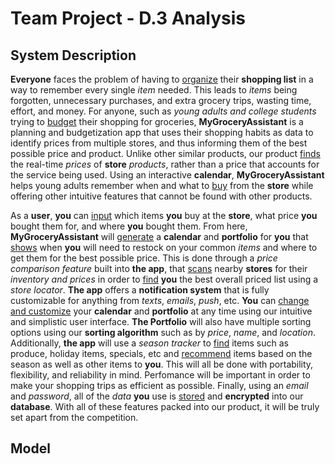 # Team Project - D.3 Analysis

## System Description
**Everyone** faces the problem of having to <ins>organize</ins> their **shopping list** in a way to remember every single *item* needed. This leads to *items* being forgotten, unnecessary purchases, and extra grocery trips, wasting time, effort, and money. For anyone, such as *young adults and college students* trying to <ins>budget</ins> their shopping for groceries, **MyGroceryAssistant** is a planning and budgetization app that uses their shopping habits as data to identify prices from multiple stores, and thus informing them of the best possible price and product. Unlike other similar products, our product <ins>finds</ins> the real-time *prices* of **store** *products*, rather than a price that accounts for the service being used. Using an interactive **calendar**, **MyGroceryAssistant** helps young adults remember when and what to <ins>buy</ins> from the **store** while offering other intuitive features that cannot be found with other products. 

As a **user**, **you** can <ins>input</ins> which items **you** buy at the **store**, what price **you** bought them for, and where **you** bought them. From here, **MyGroceryAssistant** will <ins>generate</ins> a **calendar** and **portfolio** for **you** that <ins>shows</ins> when **you** will need to restock on your common *items* and where to get them for the best possible price. This is done through a *price comparison feature* built into **the app**, that <ins>scans</ins> nearby **stores** for their *inventory and prices* in order to <ins>find</ins> **you** the best overall priced list using a *store locator*. **The app** offers a **notification system** that is fully customizable for anything from *texts*, *emails*, *push*, etc. **You** can <ins>change and customize</ins> your **calendar** and **portfolio** at any time using our intuitive and simplistic user interface. **The Portfolio** will also have multiple sorting options using our **sorting algorithm** such as by *price*, *name*, and *location*. Additionally, **the app** will use a *season tracker* to <ins>find</ins> items such as produce, holiday items, specials, etc and <ins>recommend</ins> items based on the season as well as other items to **you**. This will all be done with portability, flexibility, and reliability in mind. Perfomance will be important in order to make your shopping trips as efficient as possible. Finally, using an *email* and *password*, all of the *data* **you** use is <ins>stored</ins> and **encrypted** into our **database**. With all of these features packed into our product, it will be truly set apart from the competition. 

## Model

